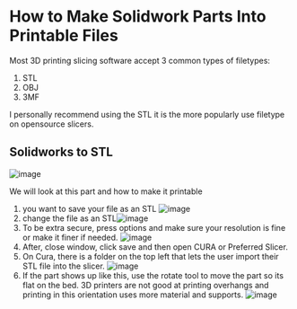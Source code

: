 # How to Make Solidwork Parts Into Printable Files

Most 3D printing slicing software accept 3 common types of filetypes:
  1. STL
  2. OBJ
  3. 3MF
  
I personally recommend using the STL it is the more popularly use filetype on opensource slicers. 

## Solidworks to STL
![image](https://user-images.githubusercontent.com/80706125/165599877-6a20fc3c-1e74-4999-aafb-5d4fd5902d5a.png)

We will look at this part and how to make it printable 
1. you want to save your file as an STL ![image](https://user-images.githubusercontent.com/80706125/165600632-f240acc8-99ef-4758-9d50-f21ed2a6a9e7.png)
2. change the file as an STL![image](https://user-images.githubusercontent.com/80706125/165601204-f93c1270-628f-4f5c-8913-1ac1ef7548cf.png)
3. To be extra secure, press options and make sure your resolution is fine or make it finer if needed. ![image](https://user-images.githubusercontent.com/80706125/165648466-91e3846d-4bb1-4986-a731-f02af9eb1e8c.png)
4. After, close window, click save and then open CURA or Preferred Slicer.
5. On Cura, there is a folder on the top left that lets the user import their STL file into the slicer. ![image](https://user-images.githubusercontent.com/80706125/165648835-b85bf13d-d99e-4ee3-aeec-2bebef48a7d8.png)
6. If the part shows up like this, use the rotate tool to move the part so its flat on the bed. 3D printers are not good at printing overhangs and printing in this orientation uses more material and supports. ![image](https://user-images.githubusercontent.com/80706125/165649045-2481dc38-0bed-4f23-acaf-d671d4da5e16.png)




